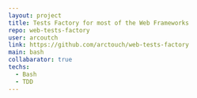 ```yaml
---
layout: project
title: Tests Factory for most of the Web Frameworks
repo: web-tests-factory
user: arcoutch
link: https://github.com/arctouch/web-tests-factory
main: bash
collabarator: true
techs:
  - Bash
  - TDD
---
```


